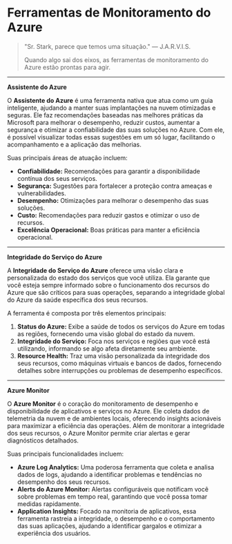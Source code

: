 # Ferramentas de Monitoramento do Azure

> "Sr. Stark, parece que temos uma situação." —  J.A.R.V.I.S.
> 
> 
> Quando algo sai dos eixos, as ferramentas de monitoramento do Azure estão prontas para agir.
> 

---

**Assistente do Azure**

O **Assistente do Azure** é uma ferramenta nativa que atua como um guia inteligente, ajudando a manter suas implantações na nuvem otimizadas e seguras. Ele faz recomendações baseadas nas melhores práticas da Microsoft para melhorar o desempenho, reduzir custos, aumentar a segurança e otimizar a confiabilidade das suas soluções no Azure. Com ele, é possível visualizar todas essas sugestões em um só lugar, facilitando o acompanhamento e a aplicação das melhorias.

Suas principais áreas de atuação incluem:

- **Confiabilidade:** Recomendações para garantir a disponibilidade contínua dos seus serviços.
- **Segurança:** Sugestões para fortalecer a proteção contra ameaças e vulnerabilidades.
- **Desempenho:** Otimizações para melhorar o desempenho das suas soluções.
- **Custo:** Recomendações para reduzir gastos e otimizar o uso de recursos.
- **Excelência Operacional:** Boas práticas para manter a eficiência operacional.

---

**Integridade do Serviço do Azure**

A **Integridade do Serviço do Azure** oferece uma visão clara e personalizada do estado dos serviços que você utiliza. Ela garante que você esteja sempre informado sobre o funcionamento dos recursos do Azure que são críticos para suas operações, separando a integridade global do Azure da saúde específica dos seus recursos.

A ferramenta é composta por três elementos principais:

1. **Status do Azure:** Exibe a saúde de todos os serviços do Azure em todas as regiões, fornecendo uma visão global do estado da nuvem.
2. **Integridade do Serviço:** Foca nos serviços e regiões que você está utilizando, informando se algo afeta diretamente seu ambiente.
3. **Resource Health:** Traz uma visão personalizada da integridade dos seus recursos, como máquinas virtuais e bancos de dados, fornecendo detalhes sobre interrupções ou problemas de desempenho específicos.

---

**Azure Monitor**

O **Azure Monitor** é o coração do monitoramento de desempenho e disponibilidade de aplicativos e serviços no Azure. Ele coleta dados de telemetria da nuvem e de ambientes locais, oferecendo insights acionáveis para maximizar a eficiência das operações. Além de monitorar a integridade dos seus recursos, o Azure Monitor permite criar alertas e gerar diagnósticos detalhados.

Suas principais funcionalidades incluem:

- **Azure Log Analytics:** Uma poderosa ferramenta que coleta e analisa dados de logs, ajudando a identificar problemas e tendências no desempenho dos seus recursos.
- **Alerts do Azure Monitor:** Alertas configuráveis que notificam você sobre problemas em tempo real, garantindo que você possa tomar medidas rapidamente.
- **Application Insights:** Focado na monitoria de aplicativos, essa ferramenta rastreia a integridade, o desempenho e o comportamento das suas aplicações, ajudando a identificar gargalos e otimizar a experiência dos usuários.
